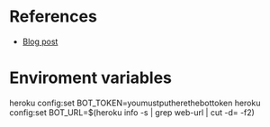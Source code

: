 
# References

- [Blog post](https://github.com/mvalipour/telegram-bot-webhook)

# Enviroment variables

heroku config:set BOT_TOKEN=youmustputherethebottoken 
heroku config:set BOT_URL=$(heroku info -s | grep web-url | cut -d= -f2)